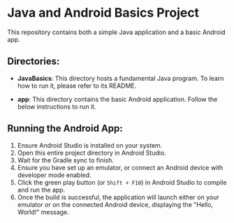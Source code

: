 # Java and Android Basics Project

This repository contains both a simple Java application and a basic Android app.

## Directories:

- **JavaBasics**: This directory hosts a fundamental Java program. To learn how to run it, please refer to its README.

- **app**: This directory contains the basic Android application. Follow the below instructions to run it.

## Running the Android App:

1. Ensure Android Studio is installed on your system.
2. Open this entire project directory in Android Studio.
3. Wait for the Gradle sync to finish.
4. Ensure you have set up an emulator, or connect an Android device with developer mode enabled.
5. Click the green play button (or `Shift + F10`) in Android Studio to compile and run the app.
6. Once the build is successful, the application will launch either on your emulator or on the connected Android device, displaying the "Hello, World!" message.
